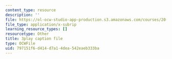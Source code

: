 ```yaml
---
content_type: resource
description: ''
file: https://ol-ocw-studio-app-production.s3.amazonaws.com/courses/20-219-becoming-the-next-bill-nye-writing-and-hosting-the-educational-show-january-iap-2015/797151f6d414d7a14dea542eaeb333ba_RMRI-Q3PMLE.srt
file_type: application/x-subrip
learning_resource_types: []
resourcetype: Other
title: 3play caption file
type: OCWFile
uid: 797151f6-d414-d7a1-4dea-542eaeb333ba
---
```

